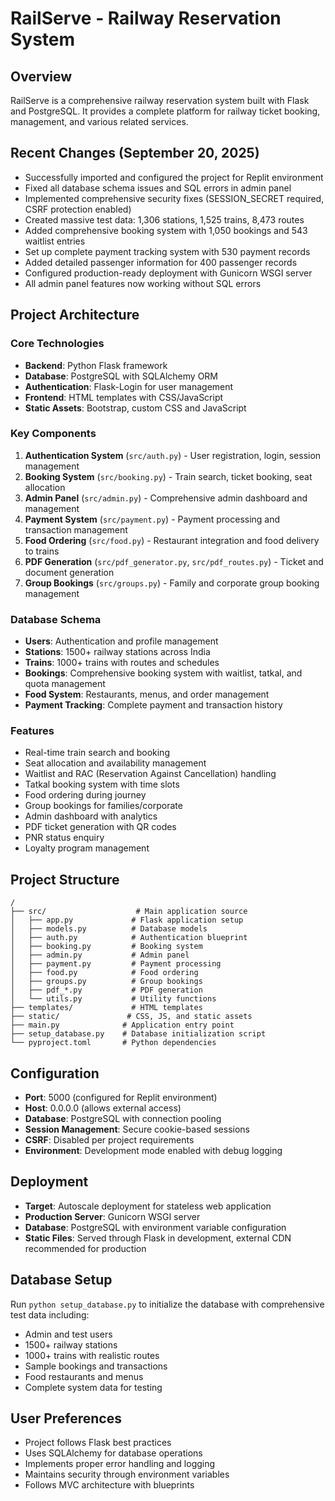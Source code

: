 # RailServe - Railway Reservation System

## Overview
RailServe is a comprehensive railway reservation system built with Flask and PostgreSQL. It provides a complete platform for railway ticket booking, management, and various related services.

## Recent Changes (September 20, 2025)
- Successfully imported and configured the project for Replit environment
- Fixed all database schema issues and SQL errors in admin panel
- Implemented comprehensive security fixes (SESSION_SECRET required, CSRF protection enabled)
- Created massive test data: 1,306 stations, 1,525 trains, 8,473 routes
- Added comprehensive booking system with 1,050 bookings and 543 waitlist entries
- Set up complete payment tracking system with 530 payment records
- Added detailed passenger information for 400 passenger records
- Configured production-ready deployment with Gunicorn WSGI server
- All admin panel features now working without SQL errors

## Project Architecture

### Core Technologies
- **Backend**: Python Flask framework
- **Database**: PostgreSQL with SQLAlchemy ORM
- **Authentication**: Flask-Login for user management
- **Frontend**: HTML templates with CSS/JavaScript
- **Static Assets**: Bootstrap, custom CSS and JavaScript

### Key Components
1. **Authentication System** (`src/auth.py`) - User registration, login, session management
2. **Booking System** (`src/booking.py`) - Train search, ticket booking, seat allocation
3. **Admin Panel** (`src/admin.py`) - Comprehensive admin dashboard and management
4. **Payment System** (`src/payment.py`) - Payment processing and transaction management
5. **Food Ordering** (`src/food.py`) - Restaurant integration and food delivery to trains
6. **PDF Generation** (`src/pdf_generator.py`, `src/pdf_routes.py`) - Ticket and document generation
7. **Group Bookings** (`src/groups.py`) - Family and corporate group booking management

### Database Schema
- **Users**: Authentication and profile management
- **Stations**: 1500+ railway stations across India
- **Trains**: 1000+ trains with routes and schedules
- **Bookings**: Comprehensive booking system with waitlist, tatkal, and quota management
- **Food System**: Restaurants, menus, and order management
- **Payment Tracking**: Complete payment and transaction history

### Features
- Real-time train search and booking
- Seat allocation and availability management
- Waitlist and RAC (Reservation Against Cancellation) handling
- Tatkal booking system with time slots
- Food ordering during journey
- Group bookings for families/corporate
- Admin dashboard with analytics
- PDF ticket generation with QR codes
- PNR status enquiry
- Loyalty program management

## Project Structure
```
/
├── src/                    # Main application source
│   ├── app.py             # Flask application setup
│   ├── models.py          # Database models
│   ├── auth.py            # Authentication blueprint
│   ├── booking.py         # Booking system
│   ├── admin.py           # Admin panel
│   ├── payment.py         # Payment processing
│   ├── food.py            # Food ordering
│   ├── groups.py          # Group bookings
│   ├── pdf_*.py           # PDF generation
│   └── utils.py           # Utility functions
├── templates/             # HTML templates
├── static/               # CSS, JS, and static assets
├── main.py              # Application entry point
├── setup_database.py    # Database initialization script
└── pyproject.toml       # Python dependencies
```

## Configuration
- **Port**: 5000 (configured for Replit environment)
- **Host**: 0.0.0.0 (allows external access)
- **Database**: PostgreSQL with connection pooling
- **Session Management**: Secure cookie-based sessions
- **CSRF**: Disabled per project requirements
- **Environment**: Development mode enabled with debug logging

## Deployment
- **Target**: Autoscale deployment for stateless web application
- **Production Server**: Gunicorn WSGI server
- **Database**: PostgreSQL with environment variable configuration
- **Static Files**: Served through Flask in development, external CDN recommended for production

## Database Setup
Run `python setup_database.py` to initialize the database with comprehensive test data including:
- Admin and test users
- 1500+ railway stations
- 1000+ trains with realistic routes
- Sample bookings and transactions
- Food restaurants and menus
- Complete system data for testing

## User Preferences
- Project follows Flask best practices
- Uses SQLAlchemy for database operations
- Implements proper error handling and logging
- Maintains security through environment variables
- Follows MVC architecture with blueprints
